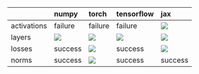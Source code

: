 |             | numpy                                                                                                                                                                  | torch                                                                                                                                                                  | tensorflow                                                                                                                                                             | jax                                                                                                                                                                    |
|:------------|:-----------------------------------------------------------------------------------------------------------------------------------------------------------------------|:-----------------------------------------------------------------------------------------------------------------------------------------------------------------------|:-----------------------------------------------------------------------------------------------------------------------------------------------------------------------|:-----------------------------------------------------------------------------------------------------------------------------------------------------------------------|
| activations | failure                                                                                                                                                                | failure                                                                                                                                                                | failure                                                                                                                                                                | <a href="https://github.com/unifyai/ivy/actions/runs/3129512885" rel="noopener noreferrer" target="_blank"><img src=https://img.shields.io/badge/-success-success></a> |
| layers      | <a href="https://github.com/unifyai/ivy/actions/runs/3129211503" rel="noopener noreferrer" target="_blank"><img src=https://img.shields.io/badge/-success-success></a> | <a href="https://github.com/unifyai/ivy/actions/runs/3129211503" rel="noopener noreferrer" target="_blank"><img src=https://img.shields.io/badge/-success-success></a> | <a href="https://github.com/unifyai/ivy/actions/runs/3129211503" rel="noopener noreferrer" target="_blank"><img src=https://img.shields.io/badge/-success-success></a> | <a href="https://github.com/unifyai/ivy/actions/runs/3129847139" rel="noopener noreferrer" target="_blank"><img src=https://img.shields.io/badge/-success-success></a> |
| losses      | success                                                                                                                                                                | <a href="https://github.com/unifyai/ivy/actions/runs/3128664583" rel="noopener noreferrer" target="_blank"><img src=https://img.shields.io/badge/-success-success></a> | success                                                                                                                                                                | <a href="https://github.com/unifyai/ivy/actions/runs/3130203222" rel="noopener noreferrer" target="_blank"><img src=https://img.shields.io/badge/-success-success></a> |
| norms       | success                                                                                                                                                                | <a href="https://github.com/unifyai/ivy/actions/runs/3129093365" rel="noopener noreferrer" target="_blank"><img src=https://img.shields.io/badge/-success-success></a> | success                                                                                                                                                                | success                                                                                                                                                                |